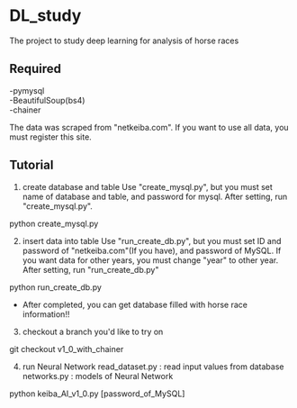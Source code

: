 # DL_study
The project to study deep learning for analysis of horse races 

## Required
-pymysql<br>-BeautifulSoup(bs4)
<br>-chainer

The data was scraped from "netkeiba.com". If you want to use all data, you must register this site.

## Tutorial
1) create database and table
Use "create_mysql.py", but you must set name of database and table, and password for mysql.
After setting, run "create_mysql.py".

python create_mysql.py

2) insert data into table 
Use "run_create_db.py", but you must set ID and password of "netkeiba.com"(If you have), and password of MySQL.
If you want data for other years, you must change "year" to other year.
After setting, run "run_create_db.py"

python run_create_db.py

- After completed, you can get database filled with horse race information!!


3) checkout a branch you'd like to try on

git checkout v1_0_with_chainer

4) run Neural Network
read_dataset.py : read input values from database
<br>networks.py : models of Neural Network

python keiba_AI_v1_0.py [password_of_MySQL]


